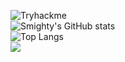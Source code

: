 ![Tryhackme](https://tryhackme-badges.s3.amazonaws.com/smighty.png) <br/>
![Smighty's GitHub stats](https://github-readme-stats.vercel.app/api?username=smightym8&show_icons=true&theme=dracula) <br/>
![Top Langs](https://github-readme-stats.vercel.app/api/top-langs/?username=smightym8&layout=compact&theme=dracula) <br/>
![](https://github-readme-streak-stats.herokuapp.com/?user=smightym8&theme=dracula) <br/>
